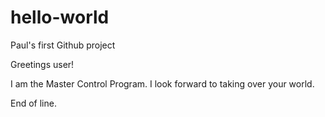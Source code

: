# hello-world
Paul's first Github project

Greetings user!

I am the Master Control Program. I look forward to taking over your world.

End of line.
